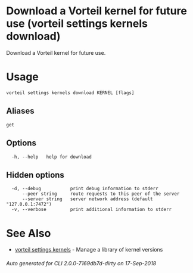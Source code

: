 # Download a Vorteil kernel for future use (vorteil settings kernels download)

Download a Vorteil kernel for future use.

# Usage

```
vorteil settings kernels download KERNEL [flags]
```

## Aliases

```
get
```

## Options

```
  -h, --help   help for download
```

## Hidden options

```
  -d, --debug           print debug information to stderr
      --peer string     route requests to this peer of the server
      --server string   server network address (default "127.0.0.1:7472")
  -v, --verbose         print additional information to stderr
```

# See Also

* [vorteil settings kernels](../kernels)	 - Manage a library of kernel versions

###### Auto generated for CLI 2.0.0-7169db7d-dirty on 17-Sep-2018
